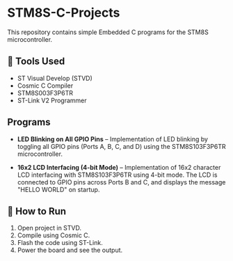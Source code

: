 # STM8S-C-Projects

This repository contains simple Embedded C programs for the STM8S microcontroller.

## 🔧 Tools Used
- ST Visual Develop (STVD)
- Cosmic C Compiler
- STM8S003F3P6TR
- ST-Link V2 Programmer

## Programs

- **LED Blinking on All GPIO Pins** – Implementation of LED blinking by toggling all GPIO pins (Ports A, B, C, and D) using the STM8S103F3P6TR microcontroller.

- **16x2 LCD Interfacing (4-bit Mode)** – Implementation of 16x2 character LCD interfacing with STM8S103F3P6TR using 4-bit mode. The LCD is connected to GPIO pins across Ports B and C, and displays the message "HELLO WORLD" on startup.



## 🚀 How to Run

1. Open project in STVD.
2. Compile using Cosmic C.
3. Flash the code using ST-Link.
4. Power the board and see the output.
